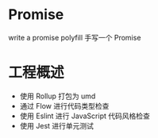 # Promise
write a promise polyfill 手写一个 Promise

# 工程概述
- 使用 Rollup 打包为 umd
- 通过 Flow 进行代码类型检查
- 使用 Eslint 进行 JavaScript 代码风格检查
- 使用 Jest 进行单元测试 

